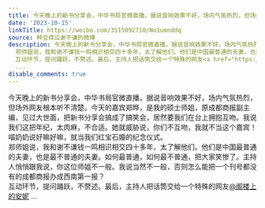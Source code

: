 ```yaml
---
title: 今天晚上的新书分享会，中华书局官微直播，据说音响效果不好，场内气氛热烈，但场外网友根本听不清楚。今天的嘉宾郑晔，是我的硕士师姐，原成都商报副主编，见过...
date: '2023-10-15'
linkTitle: https://weibo.com/3515092710/No1umnddq
source: 种豆得瓜谢不谦的微博
description: 今天晚上的新书分享会，中华书局官微直播，据说音响效果不好，场内气氛热烈，但场外网友根本听不清楚。今天的嘉宾郑晔，是我的硕士师姐，原成都商报副主编，见过大世面，把新书分享会搞成了搞笑会，居然要我们在台上拥抱互吻。我说我们这把年纪，太肉麻，不合适。她就威胁说，你们不互吻，我就不当这个嘉宾！喵奶奶说好嘛好嘛，就当我们红宝石婚的纪念仪式。<br>
  郑师姐说，我和谢不谦钱一鸣相识相交四十多年，太了解他们。他们是中国最普通的夫妻，也是最不普通的夫妻。如何最普通，如何最不普通，把大家笑惨了。主持人悄悄跟我说，你这位师姐不一般。我说当然不一般，否则怎么能把一个刊号都没有的成都商报办成西南第一报？<br>
  互动环节，提问踊跃，不赘述。最后，主持人把话筒交给一个特殊的网友<a href="https://weibo.com/n/%E9%98%81%E6%A5%BC%E4%B8%8A%E7%9A%84%E5%AE%89%E5%A6%AE">@阁楼上的安妮</a>
  ...
disable_comments: true
---
```

今天晚上的新书分享会，中华书局官微直播，据说音响效果不好，场内气氛热烈，但场外网友根本听不清楚。今天的嘉宾郑晔，是我的硕士师姐，原成都商报副主编，见过大世面，把新书分享会搞成了搞笑会，居然要我们在台上拥抱互吻。我说我们这把年纪，太肉麻，不合适。她就威胁说，你们不互吻，我就不当这个嘉宾！喵奶奶说好嘛好嘛，就当我们红宝石婚的纪念仪式。<br> 郑师姐说，我和谢不谦钱一鸣相识相交四十多年，太了解他们。他们是中国最普通的夫妻，也是最不普通的夫妻。如何最普通，如何最不普通，把大家笑惨了。主持人悄悄跟我说，你这位师姐不一般。我说当然不一般，否则怎么能把一个刊号都没有的成都商报办成西南第一报？<br> 互动环节，提问踊跃，不赘述。最后，主持人把话筒交给一个特殊的网友<a href="https://weibo.com/n/%E9%98%81%E6%A5%BC%E4%B8%8A%E7%9A%84%E5%AE%89%E5%A6%AE">@阁楼上的安妮</a> ...